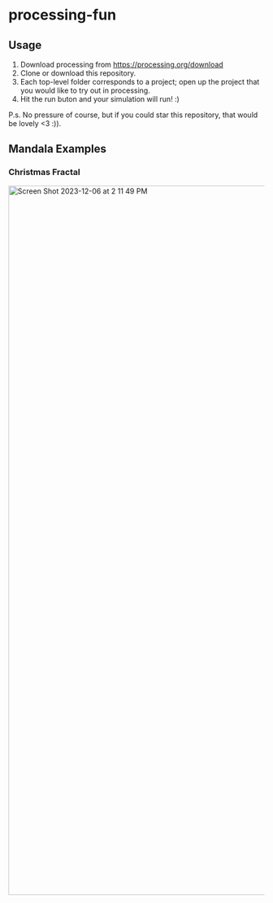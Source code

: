# processing-fun

## Usage
1. Download processing from https://processing.org/download
2. Clone or download this repository.
3. Each top-level folder corresponds to a project; open up the project that you would like to try out in processing.
4. Hit the run buton and your simulation will run! :) 

P.s. No pressure of course, but if you could star this repository, that would be lovely <3 :)).


## Mandala Examples

### Christmas Fractal 
<img width="1395" alt="Screen Shot 2023-12-06 at 2 11 49 PM" src="https://github.com/AB3000/processing-fun/assets/31480939/4502ccab-4493-4664-8ae7-286b1c2dc5bb">
